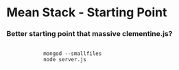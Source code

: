 <html lang="en">
    <head>
        <title>Mean Stack</title>
        <link rel="stylesheet" href="https://maxcdn.bootstrapcdn.com/bootstrap/3.3.6/css/bootstrap.min.css">
    </head>
    <body>
        <div class="container">
            <h1 class="header">
                Mean Stack - Starting Point
            </h1>
            <h3>Better starting point that massive clementine.js?</h3>
            <code>
            mongod --smallfiles
            node server.js
            </code>
        </div>
    </body>
</html>